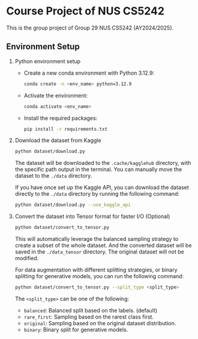 # Course Project of NUS CS5242

This is the group project of Group 29 NUS CS5242 (AY2024/2025).


## Environment Setup

1. Python environment setup

   - Create a new conda environment with Python 3.12.9:

     ```bash
     conda create -n <env_name> python=3.12.9
     ```

   - Activate the environment:

     ```bash
     conda activate <env_name>
     ```

   - Install the required packages:

     ```bash
     pip install -r requirements.txt
     ```

2. Download the dataset from Kaggle

   ```bash
   python dataset/download.py
   ```

   The dataset will be downloaded to the `.cache/kagglehub` directory, with the specific path output in the terminal. You can manually move the dataset to the `./data` directory.

   If you have once set up the Kaggle API, you can download the dataset directly to the `./data` directory by running the following command:

   ```bash
   python dataset/download.py --use_kaggle_api
   ```

3. Convert the dataset into Tensor format for faster I/O (Optional)

   ```bash
   python dataset/convert_to_tensor.py
   ```

   This will automatically leverage the balanced sampling strategy to create a subset of the whole dataset. And the converted dataset will be saved in the `./data_tensor` directory. The original dataset will not be modified.

   For data augmentation with different splitting strategies, or binary splitting for generative models, you can run the following command:

   ```bash
   python dataset/convert_to_tensor.py --split_type <split_type>
   ```

   The `<split_type>` can be one of the following:
   - `balanced`: Balanced split based on the labels. (default)
   - `rare_first`: Sampling based on the rarest class first.
   - `original`: Sampling based on the original dataset distribution.
   - `binary`: Binary split for generative models.
